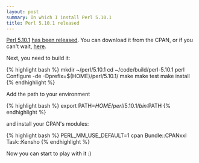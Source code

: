 ```yaml
---
layout: post
summary: In which I install Perl 5.10.1
title: Perl 5.10.1 released
---
```


[Perl 5.10.1](http://www.cpan.org/modules/by-authors/id/D/DA/DAPM/perl-5.10.1.tar.bz2) [has been released](http://www.nntp.perl.org/group/perl.perl5.porters/2009/08/msg150172.html).  You can download it from the CPAN, or if you can't wait, [here](http://www.iabyn.com/tmp/perl-5.10.1.tar.bz2).

Next, you need to build it:

{% highlight bash %}
mkdir ~/perl/5.10.1
cd ~/code/build/perl-5.10.1
perl Configure -de -Dprefix=${HOME}/perl/5.10.1/
make
make test
make install
{% endhighlight %}

Add the path to your environment

{% highlight bash %}
export PATH=${HOME}/perl/5.10.1/bin:$PATH
{% endhighlight %}

and install your CPAN's modules:

{% highlight bash %}
PERL_MM_USE_DEFAULT=1 cpan Bundle::CPANxxl Task::Kensho
{% endhighlight %}

Now you can start to play with it :)

